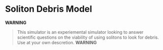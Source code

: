 # Soliton Debris Model

**WARNING**
> This simulator is an experiemental simulator looking to answer scientific questions on the viability of using solitons to look for debris. Use at your own descretion.
**WARNING**
